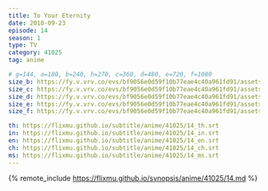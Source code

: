 ```yaml
---
title: To Your Eternity
date: 2010-09-23
episode: 14
season: 1
type: TV
category: 41025
tag: anime

# g=144, a=180, b=240, h=270, c=360, d=480, e=720, f=1080
size_b: https://fy.v.vrv.co/evs/bf9056e0d59f10b77eae4c40a961fd91/assets/bf9056e0d59f10b77eae4c40a961fd91_4110424.mp4
size_c: https://fy.v.vrv.co/evs/bf9056e0d59f10b77eae4c40a961fd91/assets/bf9056e0d59f10b77eae4c40a961fd91_4110423.mp4
size_d: https://fy.v.vrv.co/evs/bf9056e0d59f10b77eae4c40a961fd91/assets/bf9056e0d59f10b77eae4c40a961fd91_4110425.mp4
size_e: https://fy.v.vrv.co/evs/bf9056e0d59f10b77eae4c40a961fd91/assets/bf9056e0d59f10b77eae4c40a961fd91_4110426.mp4
size_f: https://fy.v.vrv.co/evs/bf9056e0d59f10b77eae4c40a961fd91/assets/bf9056e0d59f10b77eae4c40a961fd91_4110427.mp4

th: https://flixmu.github.io/subtitle/anime/41025/14_th.srt
in: https://flixmu.github.io/subtitle/anime/41025/14_in.srt
en: https://flixmu.github.io/subtitle/anime/41025/14_en.srt
ch: https://flixmu.github.io/subtitle/anime/41025/14_ch.srt
ms: https://flixmu.github.io/subtitle/anime/41025/14_ms.srt
---
```

{% remote_include https://flixmu.github.io/synopsis/anime/41025/14.md %}

